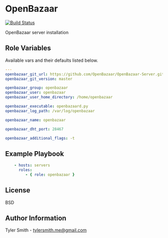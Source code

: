 OpenBazaar
=========

[![Build Status](https://api.travis-ci.org/tyler-smith/ansible-openbazaar.png)](https://api.travis-ci.org/tyler-smith/ansible-openbazaar.png)

OpenBazaar server installation

Role Variables
--------------

Available vars and their defaults listed below.

```yaml
---
openbazaar_git_url: https://github.com/OpenBazaar/OpenBazaar-Server.git
openbazaar_git_version: master

openbazaar_group: openbazaar
openbazaar_user: openbazaar
openbazaar_user_home_directory: /home/openbazaar

openbazaar_executable: openbazaard.py
openbazaar_log_path: /var/log/openbazaar

openbazaar_name: openbazaar

openbazaar_dht_port: 28467

openbazaar_additional_flags: -t

```

Example Playbook
----------------

```yaml
    - hosts: servers
      roles:
         - { role: openbazaar }
```

License
-------

BSD

Author Information
------------------

Tyler Smith - tylersmith.me@gmail.com
